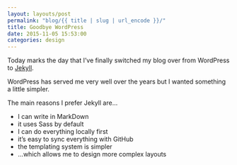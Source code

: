 ```yaml
---
layout: layouts/post
permalink: "blog/{{ title | slug | url_encode }}/"
title: Goodbye WordPress
date: 2015-11-05 15:53:00
categories: design
---
```


Today marks the day that I’ve finally switched my blog over from WordPress to [Jekyll][1].

WordPress has served me very well over the years but I wanted something a little simpler.

The main reasons I prefer Jekyll are…

- I can write in MarkDown
- it uses Sass by default
- I can do everything locally first
- it’s easy to sync everything with GitHub
- the templating system is simpler
- …which allows me to design more complex layouts

[1]: https://jekyllrb.com/ "Jekyll’s Website"
